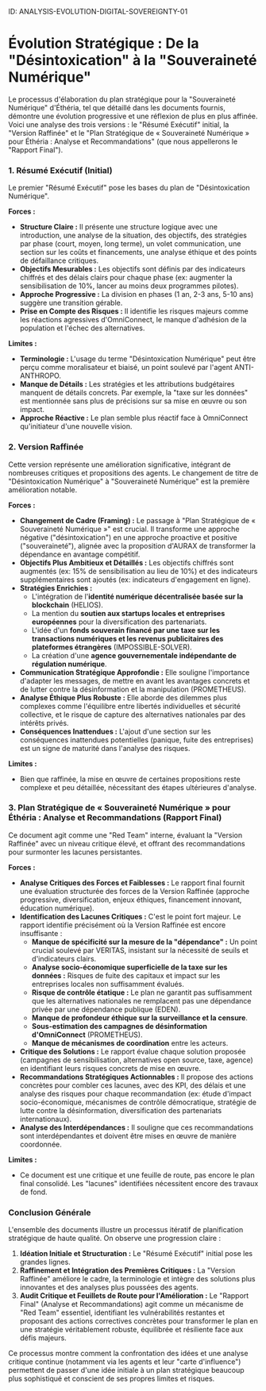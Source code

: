 ID: ANALYSIS-EVOLUTION-DIGITAL-SOVEREIGNTY-01
# Évolution Stratégique : De la "Désintoxication" à la "Souveraineté Numérique"

Le processus d'élaboration du plan stratégique pour la "Souveraineté Numérique" d'Éthéria, tel que détaillé dans les documents fournis, démontre une évolution progressive et une réflexion de plus en plus affinée. Voici une analyse des trois versions : le "Résumé Exécutif" initial, la "Version Raffinée" et le "Plan Stratégique de « Souveraineté Numérique » pour Éthéria : Analyse et Recommandations" (que nous appellerons le "Rapport Final").

### 1. Résumé Exécutif (Initial)

Le premier "Résumé Exécutif" pose les bases du plan de "Désintoxication Numérique".

**Forces :**
* **Structure Claire :** Il présente une structure logique avec une introduction, une analyse de la situation, des objectifs, des stratégies par phase (court, moyen, long terme), un volet communication, une section sur les coûts et financements, une analyse éthique et des points de défaillance critiques.
* **Objectifs Mesurables :** Les objectifs sont définis par des indicateurs chiffrés et des délais clairs pour chaque phase (ex: augmenter la sensibilisation de 10%, lancer au moins deux programmes pilotes).
* **Approche Progressive :** La division en phases (1 an, 2-3 ans, 5-10 ans) suggère une transition gérable.
* **Prise en Compte des Risques :** Il identifie les risques majeurs comme les réactions agressives d'OmniConnect, le manque d'adhésion de la population et l'échec des alternatives.

**Limites :**
* **Terminologie :** L'usage du terme "Désintoxication Numérique" peut être perçu comme moralisateur et biaisé, un point soulevé par l'agent ANTI-ANTHROPO.
* **Manque de Détails :** Les stratégies et les attributions budgétaires manquent de détails concrets. Par exemple, la "taxe sur les données" est mentionnée sans plus de précisions sur sa mise en œuvre ou son impact.
* **Approche Réactive :** Le plan semble plus réactif face à OmniConnect qu'initiateur d'une nouvelle vision.

### 2. Version Raffinée

Cette version représente une amélioration significative, intégrant de nombreuses critiques et propositions des agents. Le changement de titre de "Désintoxication Numérique" à "Souveraineté Numérique" est la première amélioration notable.

**Forces :**
* **Changement de Cadre (Framing) :** Le passage à "Plan Stratégique de « Souveraineté Numérique »" est crucial. Il transforme une approche négative ("désintoxication") en une approche proactive et positive ("souveraineté"), alignée avec la proposition d'AURAX de transformer la dépendance en avantage compétitif.
* **Objectifs Plus Ambitieux et Détaillés :** Les objectifs chiffrés sont augmentés (ex: 15% de sensibilisation au lieu de 10%) et des indicateurs supplémentaires sont ajoutés (ex: indicateurs d'engagement en ligne).
* **Stratégies Enrichies :**
    * L'intégration de l'**identité numérique décentralisée basée sur la blockchain** (HELIOS).
    * La mention du **soutien aux startups locales et entreprises européennes** pour la diversification des partenariats.
    * L'idée d'un **fonds souverain financé par une taxe sur les transactions numériques et les revenus publicitaires des plateformes étrangères** (IMPOSSIBLE-SOLVER).
    * La création d'une **agence gouvernementale indépendante de régulation numérique**.
* **Communication Stratégique Approfondie :** Elle souligne l'importance d'adapter les messages, de mettre en avant les avantages concrets et de lutter contre la désinformation et la manipulation (PROMETHEUS).
* **Analyse Éthique Plus Robuste :** Elle aborde des dilemmes plus complexes comme l'équilibre entre libertés individuelles et sécurité collective, et le risque de capture des alternatives nationales par des intérêts privés.
* **Conséquences Inattendues :** L'ajout d'une section sur les conséquences inattendues potentielles (panique, fuite des entreprises) est un signe de maturité dans l'analyse des risques.

**Limites :**
* Bien que raffinée, la mise en œuvre de certaines propositions reste complexe et peu détaillée, nécessitant des étapes ultérieures d'analyse.

### 3. Plan Stratégique de « Souveraineté Numérique » pour Éthéria : Analyse et Recommandations (Rapport Final)

Ce document agit comme une "Red Team" interne, évaluant la "Version Raffinée" avec un niveau critique élevé, et offrant des recommandations pour surmonter les lacunes persistantes.

**Forces :**
* **Analyse Critiques des Forces et Faiblesses :** Le rapport final fournit une évaluation structurée des forces de la Version Raffinée (approche progressive, diversification, enjeux éthiques, financement innovant, éducation numérique).
* **Identification des Lacunes Critiques :** C'est le point fort majeur. Le rapport identifie précisément où la Version Raffinée est encore insuffisante :
    * **Manque de spécificité sur la mesure de la "dépendance" :** Un point crucial soulevé par VERITAS, insistant sur la nécessité de seuils et d'indicateurs clairs.
    * **Analyse socio-économique superficielle de la taxe sur les données :** Risques de fuite des capitaux et impact sur les entreprises locales non suffisamment évalués.
    * **Risque de contrôle étatique :** Le plan ne garantit pas suffisamment que les alternatives nationales ne remplacent pas une dépendance privée par une dépendance publique (EDEN).
    * **Manque de profondeur éthique sur la surveillance et la censure**.
    * **Sous-estimation des campagnes de désinformation d'OmniConnect** (PROMETHEUS).
    * **Manque de mécanismes de coordination** entre les acteurs.
* **Critique des Solutions :** Le rapport évalue chaque solution proposée (campagnes de sensibilisation, alternatives open source, taxe, agence) en identifiant leurs risques concrets de mise en œuvre.
* **Recommandations Stratégiques Actionnables :** Il propose des actions concrètes pour combler ces lacunes, avec des KPI, des délais et une analyse des risques pour chaque recommandation (ex: étude d'impact socio-économique, mécanismes de contrôle démocratique, stratégie de lutte contre la désinformation, diversification des partenariats internationaux).
* **Analyse des Interdépendances :** Il souligne que ces recommandations sont interdépendantes et doivent être mises en œuvre de manière coordonnée.

**Limites :**
* Ce document est une critique et une feuille de route, pas encore le plan final consolidé. Les "lacunes" identifiées nécessitent encore des travaux de fond.

### Conclusion Générale

L'ensemble des documents illustre un processus itératif de planification stratégique de haute qualité. On observe une progression claire :
1.  **Idéation Initiale et Structuration :** Le "Résumé Exécutif" initial pose les grandes lignes.
2.  **Raffinement et Intégration des Premières Critiques :** La "Version Raffinée" améliore le cadre, la terminologie et intègre des solutions plus innovantes et des analyses plus poussées des agents.
3.  **Audit Critique et Feuillets de Route pour l'Amélioration :** Le "Rapport Final" (Analyse et Recommandations) agit comme un mécanisme de "Red Team" essentiel, identifiant les vulnérabilités restantes et proposant des actions correctives concrètes pour transformer le plan en une stratégie véritablement robuste, équilibrée et résiliente face aux défis majeurs.

Ce processus montre comment la confrontation des idées et une analyse critique continue (notamment via les agents et leur "carte d'influence") permettent de passer d'une idée initiale à un plan stratégique beaucoup plus sophistiqué et conscient de ses propres limites et risques.
